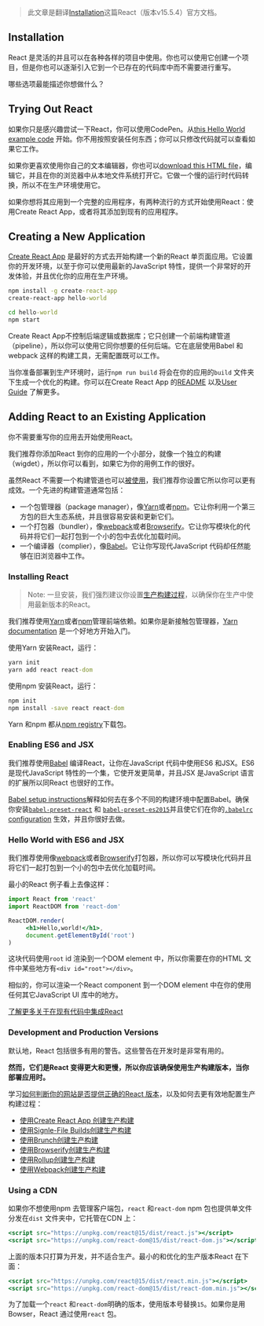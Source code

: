 > 此文章是翻译[Installation](https://facebook.github.io/react/docs/installation.html)这篇React（版本v15.5.4）官方文档。

## Installation

React 是灵活的并且可以在各种各样的项目中使用。你也可以使用它创建一个项目，但是你也可以逐渐引入它到一个已存在的代码库中而不需要进行重写。

哪些选项最能描述你想做什么？

## Trying Out React

如果你只是感兴趣尝试一下React，你可以使用CodePen。从[this Hello World example code](http://codepen.io/gaearon/pen/rrpgNB?editors=0010) 开始。你不用按照安装任何东西；你可以只修改代码就可以查看如果它工作。

如果你更喜欢使用你自己的文本编辑器，你也可以[download this HTML file](https://facebook.github.io/react/downloads/single-file-example.html)，编辑它，并且在你的浏览器中从本地文件系统打开它。它做一个慢的运行时代码转换，所以不在生产环境使用它。

如果你想将其应用到一个完整的应用程序，有两种流行的方式开始使用React：使用Create React App，或者将其添加到现有的应用程序。

## Creating a New Application

[Create React App](http://github.com/facebookincubator/create-react-app) 是最好的方式去开始构建一个新的React 单页面应用。它设置你的开发环境，以至于你可以使用最新的JavaScript 特性，提供一个非常好的开发体验，并且优化你的应用在生产环境。
```cmd
npm install -g create-react-app
create-react-app hello-world

cd hello-world
npm start
```
Create React App不控制后端逻辑或数据库；它只创建一个前端构建管道（pipeline），所以你可以使用它同你想要的任何后端。它在底层使用Babel 和webpack 这样的构建工具，无需配置既可以工作。

当你准备部署到生产环境时，运行`npm run build` 将会在你的应用的`build` 文件夹下生成一个优化的构建。你可以在Create React App 的[README](https://github.com/facebookincubator/create-react-app#create-react-app-) 以及[User Guide](https://github.com/facebookincubator/create-react-app/blob/master/packages/react-scripts/template/README.md#table-of-contents) 了解更多。


## Adding React to an Existing Application

你不需要重写你的应用去开始使用React。

我们推荐你添加React 到你的应用的一个小部分，就像一个独立的构建（wigdet），所以你可以看到，如果它为你的用例工作的很好。

虽然React 不需要一个构建管道也可以[被使用](https://facebook.github.io/react/docs/react-without-es6.html)，我们推荐你设置它所以你可以更有成效。一个先进的构建管道通常包括：

* 一个包管理器（package manager），像[Yarn](https://yarnpkg.com/)或者[npm](https://www.npmjs.com/)。它让你利用一个第三方包的巨大生态系统，并且很容易安装和更新它们。
* 一个打包器（bundler），像[webpack](https://webpack.js.org/)或者[Browserify](http://browserify.org/)。它让你写模块化的代码并将它们一起打包到一个小的包中去优化加载时间。
* 一个编译器（complier），像[Babel](http://babeljs.io/)。它让你写现代JavaScript 代码却任然能够在旧浏览器中工作。

### Installing React

> Note: 一旦安装，我们强烈建议你设置[生产构建过程](https://facebook.github.io/react/docs/optimizing-performance.html#use-the-production-build)，以确保你在生产中使用最新版本的React。

我们推荐使用[Yarn](https://yarnpkg.com/)或者[npm](https://www.npmjs.com/)管理前端依赖。如果你是新接触包管理器，[Yarn documentation](https://yarnpkg.com/en/docs/getting-started) 是一个好地方开始入门。

使用Yarn 安装React，运行：
```cmd
yarn init
yarn add react react-dom
```
使用npm 安装React，运行：
```cmd
npm init
npm install -save react react-dom
```
Yarn 和npm 都从[npm registry](http://npmjs.com/)下载包。

### Enabling ES6 and JSX

我们推荐使用[Babel](http://babeljs.io/) 编译React，让你在JavaScript 代码中使用ES6 和JSX。ES6 是现代JavaScript 特性的一个集，它使开发更简单，并且JSX 是JavaScript 语言的扩展所以同React 也很好的工作。

[Babel setup instructions](https://babeljs.io/docs/setup/)解释如何去在多个不同的构建环境中配置Babel。确保你安装[`babel-preset-react`](http://babeljs.io/docs/plugins/preset-react/#basic-setup-with-the-cli-) 和 [`babel-preset-es2015`](http://babeljs.io/docs/plugins/preset-es2015/#basic-setup-with-the-cli-)并且使它们在你的[`.babelrc` configuration](http://babeljs.io/docs/usage/babelrc/) 生效，并且你很好去做。

### Hello World with ES6 and JSX

我们推荐使用像[webpack](https://webpack.js.org/)或者[Browserify](http://browserify.org/)打包器，所以你可以写模块化代码并且将它们一起打包到一个小的包中去优化加载时间。

最小的React 例子看上去像这样：
```jsx
import React from 'react'
import ReactDOM from 'react-dom'

ReactDOM.render(
     <h1>Hello,world!</h1>,
     document.getElementById('root')
)
```
这块代码使用`root` id 渲染到一个DOM element 中，所以你需要在你的HTML 文件中某些地方有`<div id="root"></div>`。

相似的，你可以渲染一个React component 到一个DOM element 中在你的使用任何其它JavaScript UI 库中的地方。

[了解更多关于在现有代码中集成React](https://facebook.github.io/react/docs/integrating-with-other-libraries.html#integrating-with-other-view-libraries)

### Development and Production Versions

默认地，React 包括很多有用的警告。这些警告在开发时是非常有用的。

**然而，它们是React 变得更大和更慢，所以你应该确保使用生产构建版本，当你部署应用时。**

学习[如何判断你的网站是否提供正确的React 版本](https://facebook.github.io/react/docs/optimizing-performance.html#use-the-production-build)，以及如何去更有效地配置生产构建过程：

* [使用Create React App 创建生产构建](https://facebook.github.io/react/docs/optimizing-performance.html#create-react-app)
* [使用Signle-File Builds创建生产构建](https://facebook.github.io/react/docs/optimizing-performance.html#single-file-builds)
* [使用Brunch创建生产构建](https://facebook.github.io/react/docs/optimizing-performance.html#brunch)
* [使用Browserify创建生产构建](https://facebook.github.io/react/docs/optimizing-performance.html#browserify)
* [使用Rollup创建生产构建](https://facebook.github.io/react/docs/optimizing-performance.html#rollup)
* [使用Webpack创建生产构建](https://facebook.github.io/react/docs/optimizing-performance.html#webpack)

### Using a CDN

如果你不想使用npm 去管理客户端包，`react` 和`react-dom` npm 包也提供单文件分发在`dist` 文件夹中，它托管在CDN 上：
```jsx
<script src="https://unpkg.com/react@15/dist/react.js"></script>
<script src="https://unpkg.com/react-dom@15/dist/react-dom.js"></script>
```
上面的版本只打算为开发，并不适合生产。最小的和优化的生产版本React 在下面：
```jsx
<script src="https://unpkg.com/react@15/dist/react.min.js"></script>
<script src="https://unpkg.com/react-dom@15/dist/react-dom.min.js"></script>
```
为了加载一个`react` 和`react-dom`明确的版本，使用版本号替换`15`。如果你是用Bowser，React 通过使用`react` 包。
